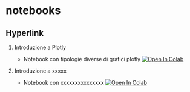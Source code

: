 # notebooks

## Hyperlink 

1. Introduzione a Plotly
    * Notebook con tipologie diverse di grafici plotly [![Open In Colab](https://colab.research.google.com/assets/colab-badge.svg)](https://colab.research.google.com/github/Frenzy86/notebooks/tree/master/colab/plotly.ipynb)

2. Introduzione a xxxxx
    * Notebook con xxxxxxxxxxxxxxx [![Open In Colab](https://colab.research.google.com/assets/colab-badge.svg)](https://colab.research.google.com/github/Frenzy86/notebooks/tree/master/colab/xxxxxxxx.ipynb)
